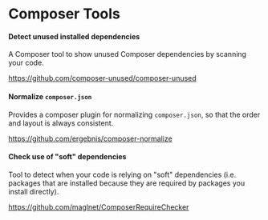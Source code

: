 Composer Tools
=====

#### Detect unused installed dependencies

A Composer tool to show unused Composer dependencies by scanning your code.

https://github.com/composer-unused/composer-unused

#### Normalize `composer.json`

Provides a composer plugin for normalizing `composer.json`, so that the order and layout is always consistent.

https://github.com/ergebnis/composer-normalize

#### Check use of "soft" dependencies

Tool to detect when your code is relying on "soft" dependencies (i.e. packages that are installed because they are required by packages you install directly).

https://github.com/maglnet/ComposerRequireChecker

